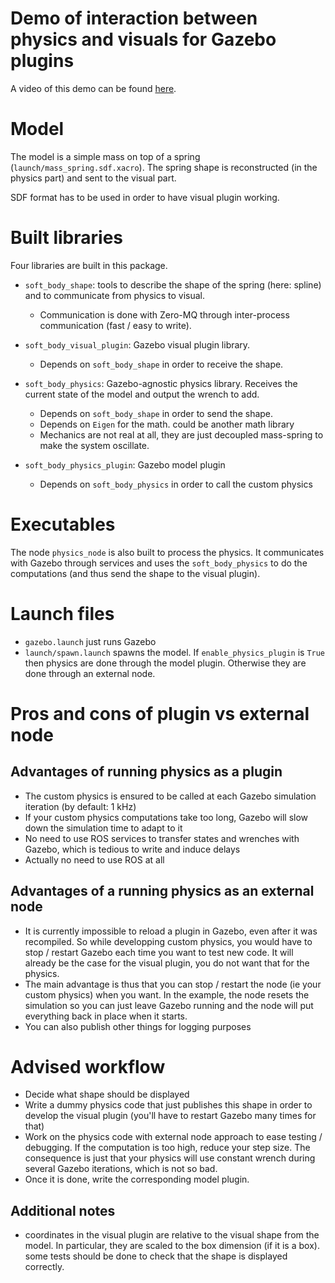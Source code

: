 # Demo of interaction between physics and visuals for Gazebo plugins

A video of this demo can be found [here](https://box.ec-nantes.fr:443/index.php/s/dxATS28AgTfkw2i).

# Model

The model is a simple mass on top of a spring (`launch/mass_spring.sdf.xacro`). The spring shape is reconstructed (in the physics part) and sent to the visual part. 

SDF format has to be used in order to have visual plugin working.

# Built libraries

Four libraries are built in this package. 

* `soft_body_shape`: tools to describe the shape of the spring (here: spline) and to communicate from physics to visual.
   * Communication is done with  Zero-MQ through inter-process communication (fast / easy to write).

* `soft_body_visual_plugin`: Gazebo visual plugin library. 
   * Depends on `soft_body_shape` in order to receive the shape.
 
* `soft_body_physics`: Gazebo-agnostic physics library. Receives the current state of the model and output the wrench to add. 
   * Depends on `soft_body_shape` in order to send the shape. 
   * Depends on `Eigen` for the math. could be another math library
   * Mechanics are not real at all, they are just decoupled mass-spring to make the system oscillate.
 
* `soft_body_physics_plugin`: Gazebo model plugin
   * Depends on `soft_body_physics` in order to call the custom physics
 
# Executables

The node `physics_node` is also built to process the physics. It communicates with Gazebo through services and uses the `soft_body_physics` to do the computations (and thus send the shape to the visual plugin).

# Launch files

* `gazebo.launch` just runs Gazebo
* `launch/spawn.launch` spawns the model. If `enable_physics_plugin` is `True` then physics are done through the model plugin. Otherwise they are done through an external node. 

# Pros and cons of plugin vs external node

## Advantages of running physics as a plugin

* The custom physics is ensured to be called at each Gazebo simulation iteration (by default: 1 kHz)
* If your custom physics computations take too long, Gazebo will slow down the simulation time to adapt to it
* No need to use ROS services to transfer states and wrenches with Gazebo, which is tedious to write and induce delays
* Actually no need to use ROS at all

## Advantages of a running physics as an external node

* It is currently impossible to reload a plugin in Gazebo, even after it was recompiled. So while developping custom physics, you would have to stop / restart Gazebo each time you want to test new code. It will already be the case for the visual plugin, you do not want that for the physics.
* The main advantage is thus that you can stop / restart the node (ie your custom physics) when you want. In the example, the node resets the simulation so you can just leave Gazebo running and the node will put everything back in place when it starts.
* You can also publish other things for logging purposes

# Advised workflow

* Decide what shape should be displayed
* Write a dummy physics code that just publishes this shape in order to develop the visual plugin (you'll have to restart Gazebo many times for that)
* Work on the physics code with external node approach to ease testing / debugging. If the computation is too high, reduce your step size. The consequence is just that your physics will use constant wrench during several Gazebo iterations, which is not so bad.
* Once it is done, write the corresponding model plugin. 

## Additional notes

* coordinates in the visual plugin are relative to the visual shape from the model. In particular, they are scaled to the box dimension (if it is a box). some tests should be done to check that the shape is displayed correctly.
